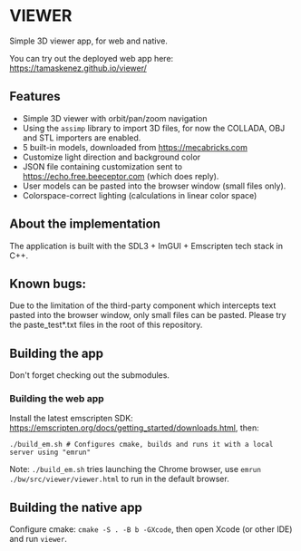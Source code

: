 # VIEWER

Simple 3D viewer app, for web and native.

You can try out the deployed web app here: https://tamaskenez.github.io/viewer/

## Features

- Simple 3D viewer with orbit/pan/zoom navigation
- Using the `assimp` library to import 3D files, for now the COLLADA, OBJ and STL importers are enabled.
- 5 built-in models, downloaded from https://mecabricks.com
- Customize light direction and background color
- JSON file containing customization sent to https://echo.free.beeceptor.com (which does reply).
- User models can be pasted into the browser window (small files only).
- Colorspace-correct lighting (calculations in linear color space)

## About the implementation

The application is built with the SDL3 + ImGUI + Emscripten tech stack in C++.

## Known bugs:

Due to the limitation of the third-party component which intercepts text pasted into the browser window, only small files can be pasted. Please try the paste_test*.txt files in the root of this repository.

## Building the app

Don't forget checking out the submodules.

### Building the web app

Install the latest emscripten SDK: https://emscripten.org/docs/getting_started/downloads.html, then:

```
./build_em.sh # Configures cmake, builds and runs it with a local server using "emrun"
```

Note: `./build_em.sh` tries launching the Chrome browser, use `emrun ./bw/src/viewer/viewer.html` to run in the default browser.

## Building the native app

Configure cmake: `cmake -S . -B b -GXcode`, then open Xcode (or other IDE) and run `viewer`.
